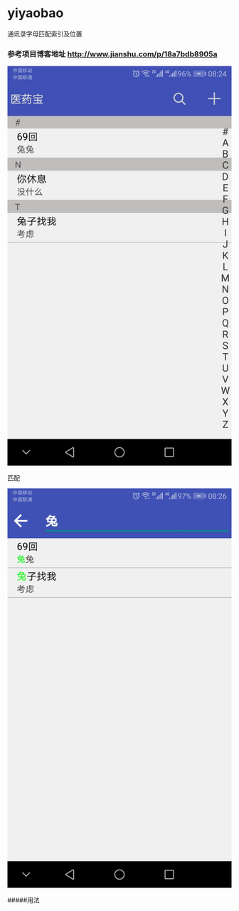 # yiyaobao
通讯录字母匹配索引及位置

### 参考项目博客地址 http://www.jianshu.com/p/18a7bdb8905a

![拼音匹配](https://github.com/wqxcloud/yiyaobao/blob/master/images/1.jpg)


匹配

![拼音匹配](https://github.com/wqxcloud/yiyaobao/blob/master/images/2.jpg)


#####用法



